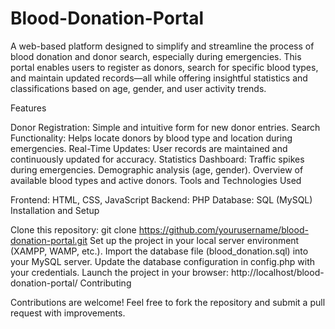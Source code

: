 # Blood-Donation-Portal
A web-based platform designed to simplify and streamline the process of blood donation and donor search, especially during emergencies. This portal enables users to register as donors, search for specific blood types, and maintain updated records—all while offering insightful statistics and classifications based on age, gender, and user activity trends.

Features

Donor Registration: Simple and intuitive form for new donor entries.
Search Functionality: Helps locate donors by blood type and location during emergencies.
Real-Time Updates: User records are maintained and continuously updated for accuracy.
Statistics Dashboard:
Traffic spikes during emergencies.
Demographic analysis (age, gender).
Overview of available blood types and active donors.
Tools and Technologies Used

Frontend: HTML, CSS, JavaScript
Backend: PHP
Database: SQL (MySQL)
Installation and Setup

Clone this repository:
git clone https://github.com/yourusername/blood-donation-portal.git
Set up the project in your local server environment (XAMPP, WAMP, etc.).
Import the database file (blood_donation.sql) into your MySQL server.
Update the database configuration in config.php with your credentials.
Launch the project in your browser:
http://localhost/blood-donation-portal/
Contributing

Contributions are welcome! Feel free to fork the repository and submit a pull request with improvements.

